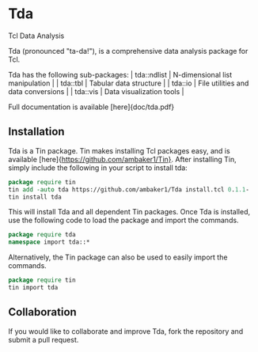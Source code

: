 # Tda
Tcl Data Analysis

Tda (pronounced "ta-da!"), is a comprehensive data analysis package for Tcl.

Tda has the following sub-packages:
| tda::ndlist | N-dimensional list manipulation |
| tda::tbl    | Tabular data structure |
| tda::io     | File utilities and data conversions |
| tda::vis    | Data visualization tools |

Full documentation is available [here]{doc/tda.pdf}

## Installation
Tda is a Tin package. Tin makes installing Tcl packages easy, and is available [here]{https://github.com/ambaker1/Tin}.
After installing Tin, simply include the following in your script to install tda:
```tcl
package require tin
tin add -auto tda https://github.com/ambaker1/Tda install.tcl 0.1.1-
tin install tda
```
This will install Tda and all dependent Tin packages.
Once Tda is installed, use the following code to load the package and import the commands.
```tcl
package require tda
namespace import tda::*
```
Alternatively, the Tin package can also be used to easily import the commands.
```tcl
package require tin
tin import tda
```

## Collaboration
If you would like to collaborate and improve Tda, fork the repository and submit a pull request.

